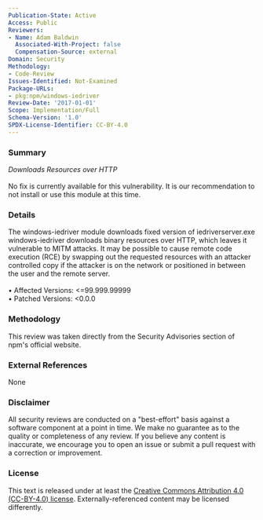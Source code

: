```yaml
---
Publication-State: Active
Access: Public
Reviewers:
- Name: Adam Baldwin
  Associated-With-Project: false
  Compensation-Source: external
Domain: Security
Methodology:
- Code-Review
Issues-Identified: Not-Examined
Package-URLs:
- pkg:npm/windows-iedriver
Review-Date: '2017-01-01'
Scope: Implementation/Full
Schema-Version: '1.0'
SPDX-License-Identifier: CC-BY-4.0
---
```

### Summary
*Downloads Resources over HTTP*<br><br>No fix is currently available for this vulnerability.  It is our recommendation to not install or use this module at this time.
### Details
The windows-iedriver module downloads fixed version of iedriverserver.exe  windows-iedriver downloads binary resources over HTTP, which leaves it vulnerable to MITM attacks.  It may be possible to cause remote code execution (RCE) by swapping out the requested resources with an attacker controlled copy if the attacker is on the network or positioned in between the user and the remote server.
<br><br>• Affected Versions: <=99.999.99999
<br>• Patched Versions: <0.0.0
### Methodology
This review was taken directly from the Security Advisories section of npm's official website.
### External References
None
### Disclaimer
All security reviews are conducted on a "best-effort" basis against a software component at a point in time. We make no guarantee as to the quality or completeness of any review. If you believe any content is inaccurate, we encourage you to open an issue or submit a pull request with a correction or improvement.
### License
This text is released under at least the [Creative Commons Attribution 4.0 (CC-BY-4.0) license](https://creativecommons.org/licenses/by/4.0/legalcode.txt). Externally-referenced content may be licensed differently.
